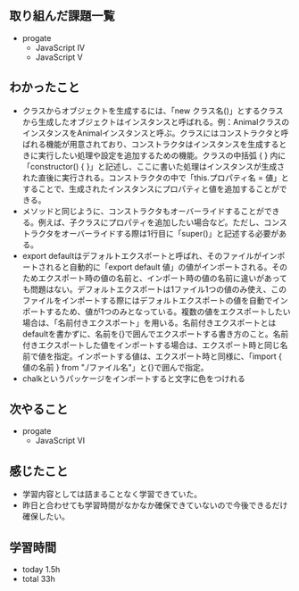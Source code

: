 ## 取り組んだ課題一覧
- progate
  - JavaScript IV
  - JavaScript V
## わかったこと
- クラスからオブジェクトを生成するには、「new クラス名()」とするクラスから生成したオブジェクトはインスタンスと呼ばれる。例：AnimalクラスのインスタンスをAnimalインスタンスと呼ぶ。クラスにはコンストラクタと呼ばれる機能が用意されており、コンストラクタはインスタンスを生成するときに実行したい処理や設定を追加するための機能。クラスの中括弧 { } 内に「constructor() { }」と記述し、ここに書いた処理はインスタンスが生成された直後に実行される。コンストラクタの中で「this.プロパティ名 = 値」とすることで、生成されたインスタンスにプロパティと値を追加することができる。
- メソッドと同じように、コンストラクタもオーバーライドすることができる。例えば、子クラスにプロパティを追加したい場合など。ただし、コンストラクタをオーバーライドする際は1行目に「super()」と記述する必要がある。
- export defaultはデフォルトエクスポートと呼ばれ、そのファイルがインポートされると自動的に「export default 値」の値がインポートされる。そのためエクスポート時の値の名前と、インポート時の値の名前に違いがあっても問題はない。デフォルトエクスポートは1ファイル1つの値のみ使え、このファイルをインポートする際にはデフォルトエクスポートの値を自動でインポートするため、値が1つのみとなっている。複数の値をエクスポートしたい場合は、「名前付きエクスポート」を用いる。名前付きエクスポートとはdefaultを書かずに、名前を{}で囲んでエクスポートする書き方のこと。名前付きエクスポートした値をインポートする場合は、エクスポート時と同じ名前で値を指定。インポートする値は、エクスポート時と同様に、「import { 値の名前 } from "./ファイル名"」と{}で囲んで指定。
- chalkというパッケージをインポートすると文字に色をつけれる
## 次やること
- progate
  - JavaScript VI
## 感じたこと
- 学習内容としては詰まることなく学習できていた。
- 昨日と合わせても学習時間がなかなか確保できていないので今後できるだけ確保したい。
## 学習時間
- today 1.5h
- total 33h
